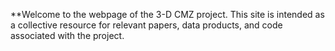 **Welcome to the webpage of the 3-D CMZ project. This site is intended as a collective resource for relevant papers, data products, and code associated with the project.
